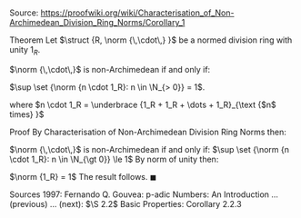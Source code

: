 # 

Source: https://proofwiki.org/wiki/Characterisation_of_Non-Archimedean_Division_Ring_Norms/Corollary_1

Theorem
Let $\struct {R, \norm {\,\cdot\,} }$ be a normed division ring with unity $1_R$.

$\norm {\,\cdot\,}$ is non-Archimedean if and only if:

$\sup \set {\norm {n \cdot 1_R}: n \in \N_{> 0}} = 1$.

where $n \cdot 1_R = \underbrace {1_R + 1_R + \dots + 1_R}_{\text {$n$ times} }$


Proof
By Characterisation of Non-Archimedean Division Ring Norms then:

$\norm {\,\cdot\,}$ is non-Archimedean if and only if:
$\sup \set {\norm {n \cdot 1_R}: n \in \N_{\gt 0}} \le 1$
By norm of unity then:

$\norm {1_R} = 1$
The result follows.
$\blacksquare$


Sources
1997: Fernando Q. Gouvea: p-adic Numbers: An Introduction ... (previous) ... (next): $\S 2.2$ Basic Properties: Corollary $2.2.3$




